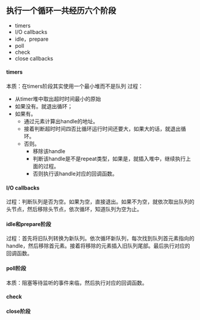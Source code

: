 ## 执行一个循环一共经历六个阶段
- timers
- I/O callbacks
- idle，prepare
- poll
- check
- close callbacks
#### timers
本质：在timers阶段其实使用一个最小堆而不是队列
过程：
   - 从timer堆中取出超时时间最小的原始
   - 如果没有。就退出循环；
   - 如果有。
     - 通过元素计算出handle的地址。
     - 接着判断超时时间四否比循环运行时间还要大，如果大的话，就退出循环。
     - 否则。
       - 移除该handle
       - 判断该handle是不是repeat类型，如果是，就插入堆中，继续执行上面的过程。
       - 否则执行该handle对应的回调函数。
#### I/O callbacks
过程：判断队列是否为空。如果为空，直接退出。如果不为空，就依次取出队列的头节点，然后移除头节点，依次循环，知道队列为空为止。
#### idle和prepare阶段
过程：首先将旧队列转换为新队列。依次循环新队列，每次找到队列首元素指向的handle，然后移除首元素。接着将移除的元素插入旧队列尾部。最后执行对应的回调函数。
#### poll阶段
本质：阻塞等待监听的事件来临，然后执行对应的回调函数。
#### check
#### close阶段